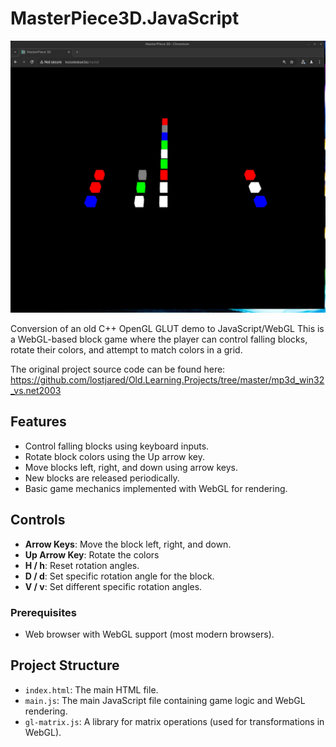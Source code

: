 # MasterPiece3D.JavaScript

![screenshot](https://github.com/lostjared/MasterPiece3D.JavaScript/blob/main/mp3d.jpg)

Conversion of an old C++ OpenGL GLUT demo to JavaScript/WebGL
This is a WebGL-based block game where the player can control falling 
blocks, rotate their colors, and attempt to match colors in a grid.

The original project source code can be found here:
https://github.com/lostjared/Old.Learning.Projects/tree/master/mp3d_win32_vs.net2003

## Features

- Control falling blocks using keyboard inputs.
- Rotate block colors using the Up arrow key.
- Move blocks left, right, and down using arrow keys.
- New blocks are released periodically.
- Basic game mechanics implemented with WebGL for rendering.

## Controls

- **Arrow Keys**: Move the block left, right, and down.
- **Up Arrow Key**: Rotate the colors
- **H / h**: Reset rotation angles.
- **D / d**: Set specific rotation angle for the block.
- **V / v**: Set different specific rotation angles.

### Prerequisites

- Web browser with WebGL support (most modern browsers).

## Project Structure

- `index.html`: The main HTML file.
- `main.js`: The main JavaScript file containing game logic and WebGL 
rendering.
- `gl-matrix.js`: A library for matrix operations (used for 
transformations in WebGL).
